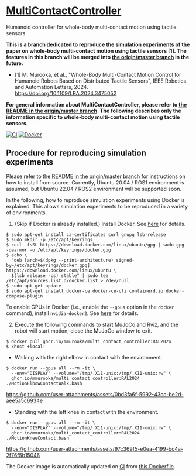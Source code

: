 # [MultiContactController](https://github.com/isri-aist/MultiContactController)
Humanoid controller for whole-body multi-contact motion using tactile sensors

**This is a branch dedicated to reproduce the simulation experiments of the paper on whole-body multi-contact motion using tactile sensors [1]. The features in this branch will be merged into [the origin/master branch](https://github.com/isri-aist/MultiContactController) in the future.**

- [1] M. Murooka, et al., "Whole-Body Multi-Contact Motion Control for Humanoid Robots Based on Distributed Tactile Sensors", IEEE Robotics and Automation Letters, 2024. https://doi.org/10.1109/LRA.2024.3475052

**For general information about MultiContactController, please refer to [the README in the origin/master branch](https://github.com/isri-aist/MultiContactController). The following describes only the information specific to whole-body multi-contact motion using tactile sensors.**

[![CI](https://github.com/mmurooka/MultiContactController/actions/workflows/docker.yaml/badge.svg)](https://github.com/mmurooka/MultiContactController/actions/workflows/docker.yaml)
[![Docker](https://img.shields.io/badge/Docker%20image-ready-blue)](https://github.com/mmurooka/MultiContactController/pkgs/container/multi_contact_controller)

## Procedure for reproducing simulation experiments

Please refer to [the README in the origin/master branch](https://github.com/isri-aist/MultiContactController) for instructions on how to install from source.
Currently, Ubuntu 20.04 / ROS1 environment is assumed, but Ubuntu 22.04 / ROS2 environment will be supported soon.

In the following, how to reproduce simulation experiments using Docker is explained.
This allows simulation experiments to be reproduced in a variety of environments.

1. (Skip if Docker is already installed.) Install Docker. See [here](https://docs.docker.com/engine/install) for details.
```console
$ sudo apt-get install ca-certificates curl gnupg lsb-release
$ sudo mkdir -p /etc/apt/keyrings
$ curl -fsSL https://download.docker.com/linux/ubuntu/gpg | sudo gpg --dearmor -o /etc/apt/keyrings/docker.gpg
$ echo \
  "deb [arch=$(dpkg --print-architecture) signed-by=/etc/apt/keyrings/docker.gpg] https://download.docker.com/linux/ubuntu \
  $(lsb_release -cs) stable" | sudo tee /etc/apt/sources.list.d/docker.list > /dev/null
$ sudo apt-get update
$ sudo apt-get install docker-ce docker-ce-cli containerd.io docker-compose-plugin
```

To enable GPUs in Docker (i.e., enable the `--gpus` option in the `docker` command), install `nvidia-docker2`.
See [here](https://docs.nvidia.com/datacenter/cloud-native/container-toolkit/1.10.0/install-guide.html) for details.

2. Execute the following commands to start MuJoCo and Rviz, and the robot will start motion; close the MuJoCo window to exit.
```console
$ docker pull ghcr.io/mmurooka/multi_contact_controller:RAL2024
$ xhost +local:
```

- Walking with the right elbow in contact with the environment.
```console
$ docker run --gpus all --rm -it \
  --env="DISPLAY" --volume="/tmp/.X11-unix:/tmp/.X11-unix:rw" \
  ghcr.io/mmurooka/multi_contact_controller:RAL2024 ./MotionElbowContactWalk.bash
```
https://github.com/user-attachments/assets/0bd3fa6f-5992-43cc-be2d-aee5a5c6934e

- Standing with the left knee in contact with the environment.
```console
$ docker run --gpus all --rm -it \
  --env="DISPLAY" --volume="/tmp/.X11-unix:/tmp/.X11-unix:rw" \
  ghcr.io/mmurooka/multi_contact_controller:RAL2024 ./MotionKneeContact.bash
```
https://github.com/user-attachments/assets/97c369f5-e0ea-4199-bc4a-2f76f5b15046

The Docker image is automatically updated on [CI](https://github.com/mmurooka/MultiContactController/actions/workflows/docker.yaml) from [this Dockerfile](https://github.com/mmurooka/MultiContactController/blob/RAL2024/.github/workflows/Dockerfile).
